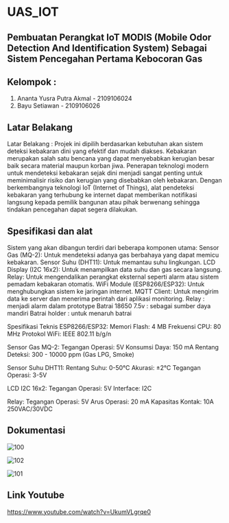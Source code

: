 # UAS_IOT
## Pembuatan Perangkat IoT MODIS (Mobile Odor Detection And Identification System) Sebagai Sistem Pencegahan Pertama Kebocoran Gas

## Kelompok : 
1. Ananta Yusra Putra Akmal - 2109106024
2. Bayu Setiawan - 2109106026

## Latar Belakang 
Latar Belakang : 
Projek ini dipilih berdasarkan kebutuhan akan sistem deteksi kebakaran dini yang efektif dan mudah diakses. Kebakaran merupakan salah satu bencana yang dapat menyebabkan kerugian besar baik secara material maupun korban jiwa. Penerapan teknologi modern untuk mendeteksi kebakaran sejak dini menjadi sangat penting untuk meminimalisir risiko dan kerugian yang disebabkan oleh kebakaran. Dengan berkembangnya teknologi IoT (Internet of Things), alat pendeteksi kebakaran yang terhubung ke internet dapat memberikan notifikasi langsung kepada pemilik bangunan atau pihak berwenang sehingga tindakan pencegahan dapat segera dilakukan.

## Spesifikasi dan alat 
Sistem yang akan dibangun terdiri dari beberapa komponen utama:
Sensor Gas (MQ-2): Untuk mendeteksi adanya gas berbahaya yang dapat memicu kebakaran.
Sensor Suhu (DHT11): Untuk memantau suhu lingkungan.
LCD Display (I2C 16x2): Untuk menampilkan data suhu dan gas secara langsung.
Relay: Untuk mengendalikan perangkat eksternal seperti alarm atau sistem pemadam kebakaran otomatis.
WiFi Module (ESP8266/ESP32): Untuk menghubungkan sistem ke jaringan internet.
MQTT Client: Untuk mengirim data ke server dan menerima perintah dari aplikasi monitoring.
Relay : menjadi alarm dalam prototype 
Batrai 18650 7.5v : sebagai sumber daya mandiri
Batrai holder : untuk menaruh batrai 

Spesifikasi Teknis
ESP8266/ESP32:
Memori Flash: 4 MB
Frekuensi CPU: 80 MHz
Protokol WiFi: IEEE 802.11 b/g/n

Sensor Gas MQ-2:
Tegangan Operasi: 5V
Konsumsi Daya: 150 mA
Rentang Deteksi: 300 - 10000 ppm (Gas LPG, Smoke)


Sensor Suhu DHT11:
Rentang Suhu: 0-50°C
Akurasi: ±2°C
Tegangan Operasi: 3-5V


LCD I2C 16x2:
Tegangan Operasi: 5V
Interface: I2C

Relay:
Tegangan Operasi: 5V
Arus Operasi: 20 mA
Kapasitas Kontak: 10A 250VAC/30VDC

## Dokumentasi 
![100](https://github.com/anantaYSR/UAS_IOT/assets/93465182/9617c03a-cd02-4f22-90da-5e33ba46e7a5)

![102](https://github.com/anantaYSR/UAS_IOT/assets/93465182/b5f4b2ed-6c31-4be6-82db-966e73032dfc)

![101](https://github.com/anantaYSR/UAS_IOT/assets/93465182/00c18f86-6ffb-4f29-bff3-a7b98921d75e)

## Link Youtube 
https://www.youtube.com/watch?v=UkumVLgrqe0 
